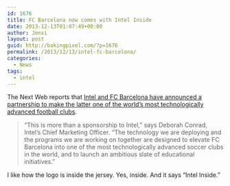 ```yaml
---
id: 1676
title: FC Barcelona now comes with Intel Inside
date: 2013-12-13T01:07:49+00:00
author: Jenxi
layout: post
guid: http://bakingpixel.com/?p=1676
permalink: /2013/12/13/intel-fc-barcelona/
categories:
  - News
tags:
  - intel
---
```

The Next Web reports that [Intel and FC Barcelona have announced a partnership to make the latter one of the world’s most technologically advanced football clubs](http://thenextweb.com/insider/2013/12/12/intel-deal-seeks-elevate-barcelona-worlds-technologically-advanced-football-club/).

> “This is more than a sponsorship to Intel,” says Deborah Conrad, Intel’s Chief Marketing Officer. “The technology we are deploying and the programs we are working on together are designed to elevate FC Barcelona into one of the most technologically advanced soccer clubs in the world, and to launch an ambitious slate of educational initiatives.” 

I like how the logo is inside the jersey. Yes, inside. And it says “Intel Inside.”